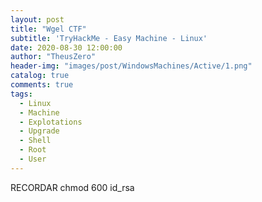 ```yaml
---
layout: post
title: "Wgel CTF"
subtitle: 'TryHackMe - Easy Machine - Linux'
date: 2020-08-30 12:00:00
author: "TheusZero"
header-img: "images/post/WindowsMachines/Active/1.png"
catalog: true
comments: true
tags:
  - Linux
  - Machine
  - Explotations
  - Upgrade
  - Shell
  - Root
  - User
---
```


RECORDAR chmod 600 id_rsa




